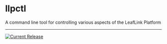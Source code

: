 # llpctl

A command line tool for controlling various aspects of the LeafLink Platform

---

[![Current Release](https://img.shields.io/badge/release-0.1.2-1eb0fc.svg)](https://github.com/leeaflink/llpctl/releases/tag/0.1.2)
